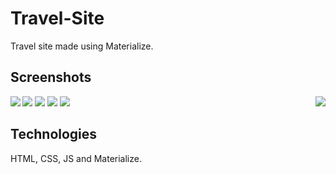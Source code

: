 # Travel-Site

Travel site made using Materialize.

## Screenshots 

<img src="https://i.pinimg.com/originals/ac/ed/50/aced504a02ca3a032aa56d6d6ecae3f9.png" align="left">
<img src="https://i.pinimg.com/originals/cc/fb/0b/ccfb0b3ddee3385c1ea108c8ec65e72a.png" align="right">
<img src="https://i.pinimg.com/originals/32/bd/28/32bd288bb0af9f0c37f0b486818b1b16.png">
<img src="https://i.pinimg.com/originals/7a/95/d8/7a95d872981cf317d31f3da6ce56a714.png">
<img src="https://i.pinimg.com/originals/35/c8/41/35c841ca9a6746a0038a7f1fc5a35dd6.png">
<img src="https://i.pinimg.com/originals/07/4d/a7/074da73240c9138816b481dba7161832.png">

## Technologies 

HTML, CSS, JS and Materialize.
